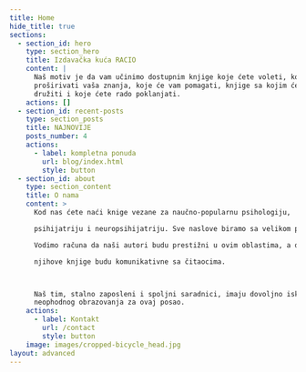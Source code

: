 ```yaml
---
title: Home
hide_title: true
sections:
  - section_id: hero
    type: section_hero
    title: Izdavačka kuća RACIO
    content: |
      Naš motiv je da vam učinimo dostupnim knjige koje ćete voleti, koje će
      proširivati vaša znanja, koje će vam pomagati, knjige sa kojim ćete se
      družiti i koje ćete rado poklanjati.
    actions: []
  - section_id: recent-posts
    type: section_posts
    title: NAJNOVIJE
    posts_number: 4
    actions:
      - label: kompletna ponuda
        url: blog/index.html
        style: button
  - section_id: about
    type: section_content
    title: O nama
    content: >
      Kod nas ćete naći knige vezane za naučno-popularnu psihologiju, 

      psihijatriju i neuropsihijatriju. Sve naslove biramo sa velikom pažnjom.

      Vodimo računa da naši autori budu prestižni u ovim oblastima, a da 

      njihove knjige budu komunikativne sa čitaocima.



      Naš tim, stalno zaposleni i spoljni saradnici, imaju dovoljno iskustva i
      neophodnog obrazovanja za ovaj posao.
    actions:
      - label: Kontakt
        url: /contact
        style: button
    image: images/cropped-bicycle_head.jpg
layout: advanced
---
```


